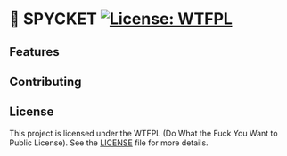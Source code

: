 # 🦈 SPYCKET [![License: WTFPL](http://www.wtfpl.net/wp-content/uploads/2012/12/wtfpl-badge-2.png)](http://www.wtfpl.net/)

## Features

## Contributing

## License
This project is licensed under the WTFPL (Do What the Fuck You Want to Public License). See the [LICENSE](https://github.com/uMatt/Spycket-APP/blob/master/LICENSE) file for more details.
